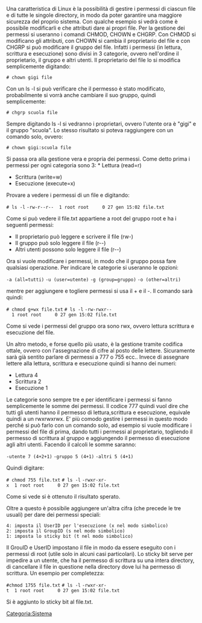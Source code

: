 Una caratteristica di Linux è la possibilità di gestire i permessi di ciascun file e di tutte le singole directory, in modo da poter garantire una maggiore sicurezza del proprio sistema. Con qualche esempio si vedrà come è possibile modificarli e che attributi dare ai propri file.
Per la gestione dei permessi si useranno i comandi CHMOD, CHOWN e CHGRP. Con CHMOD si modificano gli attributi, con CHOWN si cambia il proprietario del file e con CHGRP si può modificare il gruppo del file.
Infatti i permessi (in lettura, scrittura e esecuzione) sono divisi in 3 categorie, ovvero nell'ordine il proprietario, il gruppo e altri utenti. Il proprietario del file lo si modifica semplicemente digitando:

`# chown gigi file`

Con un ls -l si può verificare che il permesso è stato modificato, probabilmente si vorrà anche cambiare il suo gruppo, quindi semplicemente:

`# chgrp scuola file`

Sempre digitando ls -l si vedranno i proprietari, ovvero l'utente ora è "gigi" e il gruppo "scuola".
Lo stesso risultato si poteva raggiungere con un comando solo, ovvero:

`# chown gigi:scuola file`

Si passa ora alla gestione vera e propria dei permessi.
Come detto prima i permessi per ogni categoria sono 3:
\* Lettura (read=r)

-   Scrittura (write=w)
-   Esecuzione (execute=x)

Provare a vedere i permessi di un file e digitando:

`# ls -l`
`-rw-r--r--  1 root root     0 27 gen 15:02 file.txt`

Come si può vedere il file.txt appartiene a root del gruppo root e ha i seguenti permessi:

-   Il proprietario può leggere e scrivere il file (rw-)
-   Il gruppo può solo leggere il file (r--)
-   Altri utenti possono solo leggere il file (r--)

Ora si vuole modificare i permessi, in modo che il gruppo possa fare qualsiasi operazione. Per indicare le categorie si useranno le opzioni:

`-a (all=tutti)`
`-u (user=utente)`
`-g (group=gruppo)`
`-o (other=altri)`

mentre per aggiungere e togliere permessi si usa il + e il -.
Il comando sarà quindi:

`# chmod g+wx file.txt`
`# ls -l`
`-rw-rwxr--  1 root root     0 27 gen 15:02 file.txt`

Come si vede i permessi del gruppo ora sono rwx, ovvero lettura scrittura e esecuzione del file.

Un altro metodo, e forse quello più usato, è la gestione tramite codifica ottale, ovvero con l'assegnazione di cifre al posto delle lettere. Sicuramente sarà già sentito parlare di permessi a 777 o 755 ecc..
Invece di assegnare lettere alla lettura, scrittura e esecuzione quindi si hanno dei numeri:

-   Lettura 4
-   Scrittura 2
-   Esecuzione 1

Le categorie sono sempre tre e per identificare i permessi si fanno semplicemente le somme dei permessi. Il codice 777 quindi vuol dire che tutti gli utenti hanno il permesso di lettura,scrittura e esecuzione, equivale quindi a un rwxrwxrwx.
E' più comodo gestire i permessi in questo modo perché si può farlo con un comando solo, ad esempio si vuole modificare i permessi del file di prima, dando tutti i permessi al proprietario, togliendo il permesso di scrittura al gruppo e aggiungendo il permesso di esecuzione agli altri utenti. Facendo il calcoli le somme saranno:

`-utente 7 (4+2+1)`
`-gruppo 5 (4+1)`
`-altri 5 (4+1)`

Quindi digitare:

`# chmod 755 file.txt`
`# ls -l`
`-rwxr-xr-x  1 root root     0 27 gen 15:02 file.txt`

Come si vede si è ottenuto il risultato sperato.

Oltre a questo è possibile aggiungere un'altra cifra (che precede le tre usuali) per dare dei permessi speciali:

`4: imposta il UserID per l'esecuzione (x nel modo simbolico)`
`2: imposta il GroupID (s nel modo simbolico)`
`1: imposta lo sticky bit (t nel modo simbolico)`

Il GrouID e UserID impostano il file in modo da essere eseguito con i permessi di root (utile solo in alcuni casi particolari).
Lo sticky bit serve per impedire a un utente, che ha il permesso di scrittura su una intera directory, di cancellare il file in questione nella directory dove lui ha permesso di scrittura.
Un esempio per completezza:

`#chmod 1755 file.txt`
`# ls -l`
`-rwxr-xr-t  1 root root     0 27 gen 15:02 file.txt`

Si è aggiunto lo sticky bit al file.txt.

<Categoria:Sistema>
